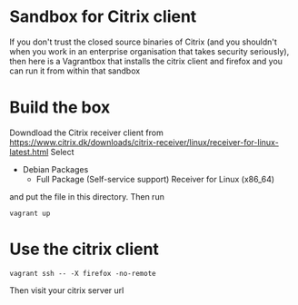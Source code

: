 Sandbox for Citrix client
=========================

If you don't trust the closed source binaries of Citrix (and you
shouldn't when you work in an enterprise organisation that takes
security seriously), then here is a Vagrantbox that installs the
citrix client and firefox and you can run it from within that sandbox


Build the box
=============

Downdload the Citrix receiver client from https://www.citrix.dk/downloads/citrix-receiver/linux/receiver-for-linux-latest.html
Select

* Debian Packages
  * Full Package (Self-service support) Receiver for Linux (x86_64)

and put the file in this directory. Then run

```
vagrant up
```


Use the citrix client
=====================

```
vagrant ssh -- -X firefox -no-remote
```

Then visit your citrix server url
